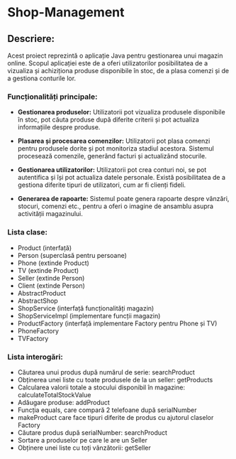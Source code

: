 # Shop-Management
## Descriere:

Acest proiect reprezintă o aplicație Java pentru gestionarea unui magazin online. Scopul aplicației este de a oferi utilizatorilor posibilitatea de a vizualiza și achiziționa produse disponibile în stoc, de a plasa comenzi și de a gestiona conturile lor.

### Funcționalități principale:

- **Gestionarea produselor:** Utilizatorii pot vizualiza produsele disponibile în stoc, pot căuta produse după diferite criterii și pot actualiza informațiile despre produse.
  
- **Plasarea și procesarea comenzilor:** Utilizatorii pot plasa comenzi pentru produsele dorite și pot monitoriza stadiul acestora. Sistemul procesează comenzile, generând facturi și actualizând stocurile.
  
- **Gestionarea utilizatorilor:** Utilizatorii pot crea conturi noi, se pot autentifica și își pot actualiza datele personale. Există posibilitatea de a gestiona diferite tipuri de utilizatori, cum ar fi clienți fideli.
  
- **Generarea de rapoarte:** Sistemul poate genera rapoarte despre vânzări, stocuri, comenzi etc., pentru a oferi o imagine de ansamblu asupra activității magazinului.

### Lista clase:

- Product (interfață)
- Person (superclasă pentru persoane)
- Phone (extinde Product)
- TV (extinde Product)
- Seller (extinde Person)
- Client (extinde Person)
- AbstractProduct
- AbstractShop
- ShopService (interfață funcționalități magazin)
- ShopServiceImpl (implementare funcții magazin)
- ProductFactory (interfață implementare Factory pentru Phone și TV)
- PhoneFactory
- TVFactory

### Lista interogări:

- Căutarea unui produs după numărul de serie: searchProduct
- Obținerea unei liste cu toate produsele de la un seller: getProducts
- Calcularea valorii totale a stocului disponibil în magazine: calculateTotalStockValue
- Adăugare produse: addProduct
- Funcția equals, care compară 2 telefoane după serialNumber
- makeProduct care face tipuri diferite de produs cu ajutorul claselor Factory
- Căutare produs după serialNumber: searchProduct
- Sortare a produselor pe care le are un Seller
- Obținere unei liste cu toți vânzătorii: getSeller

